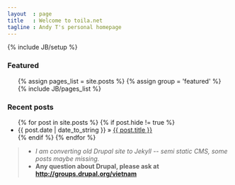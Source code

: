 ```yaml
---
layout  : page
title   : Welcome to toila.net
tagline : Andy T's personal homepage
---
```

{% include JB/setup %}

### Featured
<ul class="posts featured">
    {% assign pages_list = site.posts %}
    {% assign group = 'featured' %}
    {% include JB/pages_list %}
</ul>

### Recent posts
<ul class="posts">
  {% for post in site.posts %}
    {% if post.hide != true %}
        <li><span>{{ post.date | date_to_string }}</span> &raquo; <a href="{{ BASE_PATH }}{{ post.url }}">{{ post.title }}</a></li>
    {% endif %}
  {% endfor %}
</ul>

> - _I am converting old Drupal site to Jekyll -- semi static CMS, some posts maybe missing._
> - **Any question about Drupal, please ask at http://groups.drupal.org/vietnam**

<div id="ninja">
    <style>
        .row .span14 {
            position: relative;
        }
        #ninja {
            background: url(/sites/toila.net/files/pictures/ninja.gif) -2px -11px no-repeat; 
            height: 122px;
            width: 286px;
            position: absolute;
            top: 0;
            left: 554px;
        }
    </style>
</div>

